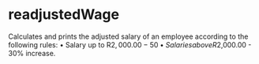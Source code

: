 # readjustedWage

Calculates and prints the adjusted salary of an employee according to the following rules:
• Salary up to R$2,000.00 - 50% increase;
• Salaries above R$2,000.00 - 30% increase.
